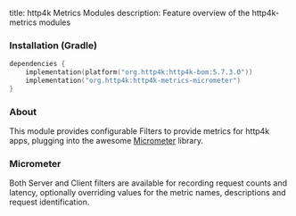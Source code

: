 title: http4k Metrics Modules
description: Feature overview of the http4k-metrics modules

### Installation (Gradle)

```kotlin
dependencies {
    implementation(platform("org.http4k:http4k-bom:5.7.3.0"))
    implementation("org.http4k:http4k-metrics-micrometer")
}
```

### About

This module provides configurable Filters to provide metrics for http4k apps, plugging into the awesome [Micrometer](http://micrometer.io/) library.

### Micrometer [<img class="octocat"/>](https://github.com/http4k/http4k/blob/master/src/docs/guide/reference/micrometer/example.kt)

Both Server and Client filters are available for recording request counts and latency, optionally overriding values for the metric names, descriptions and request identification.

<script src="https://gist-it.appspot.com/https://github.com/http4k/http4k/blob/master/src/docs/guide/reference/micrometer/example.kt"></script>
